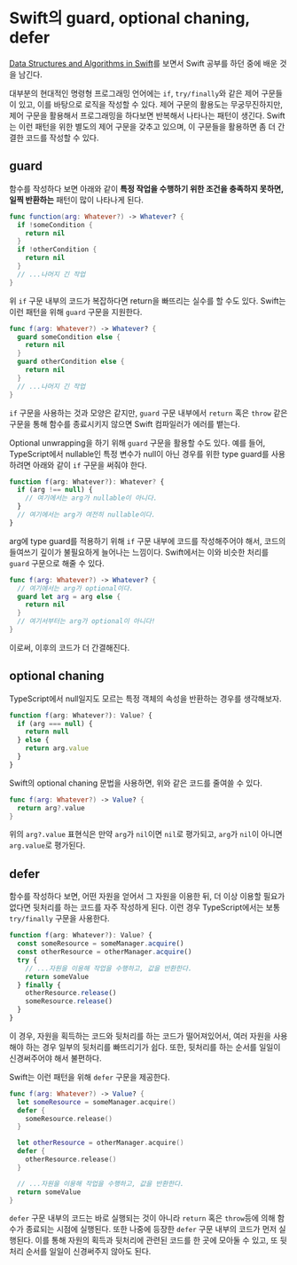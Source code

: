 # Swift의 guard, optional chaning, defer

[Data Structures and Algorithms in Swift](https://store.raywenderlich.com/products/data-structures-and-algorithms-in-swift)를 보면서 Swift 공부를 하던 중에 배운 것을 남긴다.

대부분의 현대적인 명령형 프로그래밍 언어에는 `if`, `try/finally`와 같은 제어 구문들이 있고, 이를 바탕으로 로직을 작성할 수 있다. 제어 구문의 활용도는 무궁무진하지만, 제어 구문을 활용해서 프로그래밍을 하다보면 반복해서 나타나는 패턴이 생긴다. Swift는 이런 패턴을 위한 별도의 제어 구문을 갖추고 있으며, 이 구문들을 활용하면 좀 더 간결한 코드를 작성할 수 있다.

## guard

함수를 작성하다 보면 아래와 같이 **특정 작업을 수행하기 위한 조건을 충족하지 못하면, 일찍 반환하는** 패턴이 많이 나타나게 된다.

```swift
func function(arg: Whatever?) -> Whatever? {
  if !someCondition {
    return nil
  }
  if !otherCondition {
    return nil
  }
  // ...나머지 긴 작업
}
```

위 `if` 구문 내부의 코드가 복잡하다면 return을 빠뜨리는 실수를 할 수도 있다. Swift는 이런 패턴을 위해 `guard` 구문을 지원한다.

```swift
func f(arg: Whatever?) -> Whatever? {
  guard someCondition else {
    return nil
  }
  guard otherCondition else {
    return nil
  }
  // ...나머지 긴 작업
}
```

`if` 구문을 사용하는 것과 모양은 같지만, `guard` 구문 내부에서 `return` 혹은 `throw` 같은 구문을 통해 함수를 종료시키지 않으면 Swift 컴파일러가 에러를 뱉는다.

Optional unwrapping을 하기 위해 `guard` 구문을 활용할 수도 있다. 예를 들어, TypeScript에서 nullable인 특정 변수가 null이 아닌 경우를 위한 type guard를 사용하려면 아래와 같이 `if` 구문을 써줘야 한다.

```typescript
function f(arg: Whatever?): Whatever? {
  if (arg !== null) {
    // 여기에서는 arg가 nullable이 아니다.
  }
  // 여기에서는 arg가 여전히 nullable이다.
}
```

arg에 type guard를 적용하기 위해 `if` 구문 내부에 코드를 작성해주어야 해서, 코드의 들여쓰기 깊이가 불필요하게 늘어나는 느낌이다. Swift에서는 이와 비슷한 처리를 `guard` 구문으로 해줄 수 있다.

```swift
func f(arg: Whatever?) -> Whatever? {
  // 여기에서는 arg가 optional이다.
  guard let arg = arg else {
    return nil
  }
  // 여기서부터는 arg가 optional이 아니다!
}
```

이로써, 이후의 코드가 더 간결해진다.

## optional chaning

TypeScript에서 null일지도 모르는 특정 객체의 속성을 반환하는 경우를 생각해보자.

```javascript
function f(arg: Whatever?): Value? {
  if (arg === null) {
    return null
  } else {
    return arg.value
  }
}
```

Swift의 optional chaning 문법을 사용하면, 위와 같은 코드를 줄여쓸 수 있다.

```swift
func f(arg: Whatever?) -> Value? {
  return arg?.value
}
```

위의 `arg?.value` 표현식은 만약 `arg`가 `nil`이면 `nil`로 평가되고, `arg`가 `nil`이 아니면 `arg.value`로 평가된다.

## defer

함수를 작성하다 보면, 어떤 자원을 얻어서 그 자원을 이용한 뒤, 더 이상 이용할 필요가 없다면 뒷처리를 하는 코드를 자주 작성하게 된다. 이런 경우 TypeScript에서는 보통 `try/finally` 구문을 사용한다.

```typescript
function f(arg: Whatever?): Value? {
  const someResource = someManager.acquire()
  const otherResource = otherManager.acquire()
  try {
    // ...자원을 이용해 작업을 수행하고, 값을 반환한다.
    return someValue
  } finally {
    otherResource.release()
    someResource.release()
  }
}
```

이 경우, 자원을 획득하는 코드와 뒷처리를 하는 코드가 떨어져있어서, 여러 자원을 사용해야 하는 경우 일부의 뒷처리를 빠뜨리기가 쉽다. 또한, 뒷처리를 하는 순서를 일일이 신경써주어야 해서 불편하다.

Swift는 이런 패턴을 위해 `defer` 구문을 제공한다.

```swift
func f(arg: Whatever?) -> Value? {
  let someResource = someManager.acquire()
  defer {
    someResource.release()
  }

  let otherResource = otherManager.acquire()
  defer {
    otherResource.release()
  }

  // ...자원을 이용해 작업을 수행하고, 값을 반환한다.
  return someValue
}
```

`defer` 구문 내부의 코드는 바로 실행되는 것이 아니라 `return` 혹은 `throw`등에 의해 함수가 종료되는 시점에 실행된다. 또한 나중에 등장한 `defer` 구문 내부의 코드가 먼저 실행된다. 이를 통해 자원의 획득과 뒷처리에 관련된 코드를 한 곳에 모아둘 수 있고, 또 뒷처리 순서를 일일이 신경써주지 않아도 된다.